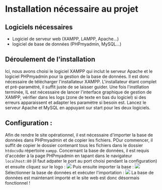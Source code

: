 # Installation nécessaire au projet 
## Logiciels nécessaires
* Logiciel de serveur web (XAMPP, LAMPP, Apache...)
* logiciel de base de données (PHPmyadmin, MySQL...)
## Déroulement de l'installation
Ici, nous avons choisi le logiciel XAMPP qui inclut le serveur Apache et le logiciel PHPmyadmin pour la gestion de la base de données.
Il est donc nécessaire de télécharger l'installateur XAMPP. L'installateur étant complet et pré-paramétré, il suffit juste de se laisser guider. Une fois l'instllation terminée, IL est nécessaire de lancer l'interface graphique de gestion de XAMPP, vérifier dans les logs (zone de texte en bas du logiciel) si des erreurs apparaissent et adapter les paramètre si besoin est. Lancez le serveur Apache et MySQL en appuyant sur start pour les deux logiciels. </h3>

## Configuration :
Afin de rendre le site opérationnel, il est nécessaire d'importer la base de données dans PHPmyadmin et de copier les fichiers. POur commencer, il suffit de copier le dossier contenant tous les fichiers dans le dossier `htdocs`du répertoire `xampp`. Concernant la base de données, il est requis d'accéder à la page PHPmyadmin en tapant dans le navigateur `localhost:80` (il faut adpater le port au port choisi pendant la configuration) et ensuite cliquez sur le logo : ![](https://i.imgur.com/GdZ5JEC.png)
Puis ensuite importer la base : 
![](https://i.imgur.com/32o8MCL.png)
Sélectionner la base de données et exécuter l'importation : 
![](https://i.imgur.com/dPuzb9E.png)
La base de données est maintenant importé et le site web est donc désormais fonctionnel !